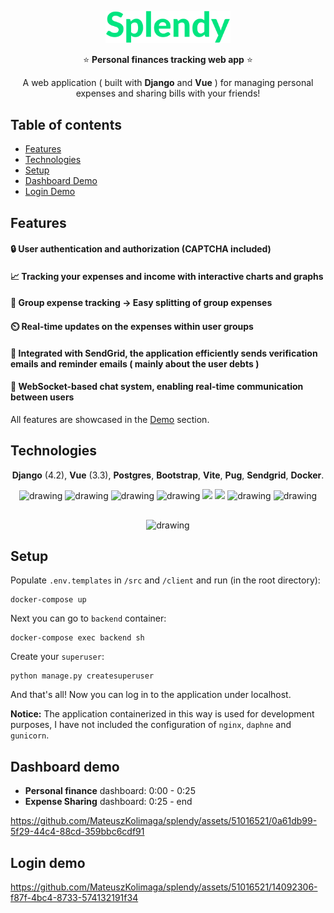 <p align="center">
    <img src="client/src/assets/logo-t2.svg" alt="drawing" width="200"/>
</p>
<p align="center">
⭐ <Strong>Personal finances tracking web app</Strong> ⭐
</p>

<p align="center">
A web application ( built with <strong>Django</strong> and <strong>Vue</strong> ) for managing personal expenses and sharing bills with your friends!
</p>


## Table of contents

- [Features](#features)
- [Technologies](#technologies)
- [Setup](#setup)
- [Dashboard Demo](#dashboard-demo)
- [Login Demo](#login-demo)

## Features

#### 🔒 User authentication and authorization (CAPTCHA included)

#### 📈 Tracking your expenses and income with interactive charts and graphs

#### 💸 Group expense tracking -> Easy splitting of group expenses

#### ⏲️ Real-time updates on the expenses within user groups

#### 📧 Integrated with SendGrid, the application efficiently sends verification emails and reminder emails ( mainly about the user debts )

#### 💬 WebSocket-based chat system, enabling real-time communication between users

All features are showcased in the [Demo](#dashboard-demo) section.

## Technologies
<p align="center">
<strong>Django</strong> (4.2),
<strong>Vue</strong> (3.3),
<strong>Postgres</strong>,
<strong>Bootstrap</strong>,
<strong>Vite</strong>,
<strong>Pug</strong>,
<strong>Sendgrid</strong>,
<strong>Docker</strong>.
</p>
<p align="center">
<img src="https://uxwing.com/wp-content/themes/uxwing/download/brands-and-social-media/django-icon.png" alt="drawing" width="50"/>
<img src="https://cdn-icons-png.flaticon.com/512/5968/5968342.png" alt="drawing" width="50">
<img src="https://www.svgrepo.com/show/303460/redis-logo.svg" alt="drawing" width="50">
<img src="https://upload.wikimedia.org/wikipedia/commons/f/f1/Vue.png?20170311074507" alt="drawing" width="48"/>
<img src="https://uxwing.com/wp-content/themes/uxwing/download/brands-and-social-media/bootstrap-5-logo-icon.png" width="55" />
<img src="https://vitejs.dev/logo.svg" width="50">
<img id="pug" src="https://cdn.icon-icons.com/icons2/2107/PNG/512/file_type_pug_icon_130225.png" alt="drawing" width="50" />
<img src="https://static-00.iconduck.com/assets.00/sendgrid-icon-2048x2048-coy0ar5a.png" alt="drawing" width="40"/>
</p>
<p align="center">
<img src="https://seeklogo.com/images/D/docker-logo-6D6F987702-seeklogo.com.png" alt="drawing" width="55" style="margin-top: 1rem;"/>
</p>


## Setup 
Populate `.env.templates` in `/src` and `/client` and run (in the root directory):

```
docker-compose up
```

Next you can go to `backend` container:

```
docker-compose exec backend sh
```

Create your `superuser`:
```
python manage.py createsuperuser
```

And that's all! Now you can log in to the application under localhost.

__Notice:__  The application containerized in this way is used for development purposes, I have not included the configuration of `nginx`, `daphne` and `gunicorn`.

## Dashboard demo
- __Personal finance__ dashboard: 0:00 - 0:25
- __Expense Sharing__ dashboard: 0:25 - end



https://github.com/MateuszKolimaga/splendy/assets/51016521/0a61db99-5f29-44c4-88cd-359bbc6cdf91



## Login demo



https://github.com/MateuszKolimaga/splendy/assets/51016521/14092306-f87f-4bc4-8733-574132191f34

